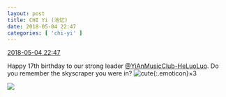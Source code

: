 ```yaml
---
layout: post
title: CHI Yi (池忆)
date: 2018-05-04 22:47
categories: [ 'chi-yi' ]
---
```


<div class="weibo-info">
  <a href="https://weibo.com/6117581836/Gf8MwabzT">2018-05-04 22:47</a>
</div>

Happy 17th birthday to our strong leader [@YiAnMusicClub-HeLuoLuo](https://weibo.com/u/6117570574). Do you remember the skyscraper you were in? ![cute](https://img.t.sinajs.cn/t4/appstyle/expression/ext/normal/09/2018new_keai_org.png){:.emoticon}×3

<!-- more -->

<a href="http://wx4.sinaimg.cn/mw690/006G0KuMly1fqzoxtoh4wj30dc0hsjv0.jpg">
  <img class="weibo-pic-preview" src="http://wx4.sinaimg.cn/orj360/006G0KuMly1fqzoxtoh4wj30dc0hsjv0.jpg" />
</a>
